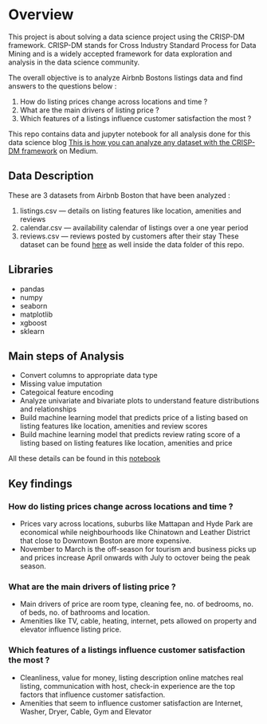 <h1>Overview</h1>

This project is about solving a data science project using the CRISP-DM framework. CRISP-DM stands for Cross Industry Standard Process for Data Mining and is a widely accepted framework for data exploration and analysis in the data science community.

The overall objective is to analyze Airbnb Bostons listings data and find answers to the questions below :
  1. How do listing prices change across locations and time ?
  2. What are the main drivers of listing price ?
  3. Which features of a listings influence customer satisfaction the most ?

This repo contains data and jupyter notebook for all analysis done for this data science blog [This is how you can analyze any dataset with the CRISP-DM framework](https://medium.com/@gangulym23/this-is-how-you-can-analyze-any-dataset-with-the-crisp-dm-framework-cc9353f4dabe) on Medium.

<h2>Data Description</h2>

These are 3 datasets from Airbnb Boston that have been analyzed :
1. listings.csv — details on listing features like location, amenities and reviews
2. calendar.csv — availability calendar of listings over a one year period
3. reviews.csv — reviews posted by customers after their stay
These dataset can be found [here](http://insideairbnb.com/get-the-data.html) as well inside the data folder of this repo.

<h2>Libraries</h2>

* pandas
* numpy
* seaborn
* matplotlib
* xgboost
* sklearn

<h2> Main steps of Analysis </h2>

* Convert columns to appropriate data type
* Missing value imputation
* Categoical feature encoding
* Analyze univariate and bivariate plots to understand feature distributions and relationships
* Build machine learning model that predicts price of a listing based on listing features like location, amenities and review scores
* Build machine learning model that predicts review rating score of a listing based on listing features like location, amenities and price


All these details can be found in this [notebook](https://github.com/maddyg/Data-Scientist-Nanodegree/blob/master/Project1-Write_a_Data_Science_Blog/Codes/Analyzing%20Airbnb%20Listings%20in%20Boston.ipynb)


<h2>Key findings</h2>

<h3>How do listing prices change across locations and time ?</h3>

* Prices vary across locations, suburbs like Mattapan and Hyde Park are economical while neighbourhoods like Chinatown and Leather District that close to Downtown Boston are more expensive.
* November to March is the off-season for tourism and business picks up and prices increase April onwards with July to octover being the peak season. 

<h3> What are the main drivers of listing price ?</h3>

* Main drivers of price are room type, cleaning fee, no. of bedrooms, no. of beds, no. of bathrooms and location.
* Amenities like TV, cable, heating, internet, pets allowed on property and elevator influence listing price.

<h3> Which features of a listings influence customer satisfaction the most ?</h3>
  
* Cleanliness, value for money, listing description online matches real listing, communication with host, check-in experience are the top factors that influence customer satisfaction.
* Amenities that seem to influence customer satisfaction are Internet, Washer, Dryer, Cable, Gym and Elevator




